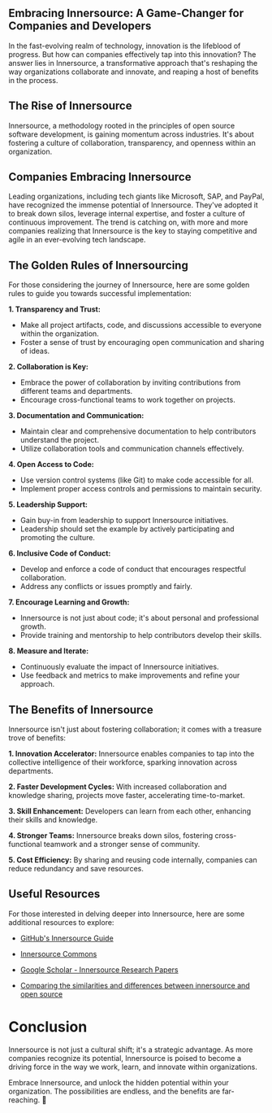 Embracing Innersource: A Game-Changer for Companies and Developers
---

In the fast-evolving realm of technology, innovation is the lifeblood of progress. But how can companies effectively tap into this innovation? The answer lies in Innersource, a transformative approach that's reshaping the way organizations collaborate and innovate, and reaping a host of benefits in the process.

## The Rise of Innersource

Innersource, a methodology rooted in the principles of open source software development, is gaining momentum across industries. It's about fostering a culture of collaboration, transparency, and openness within an organization.
## Companies Embracing Innersource

Leading organizations, including tech giants like Microsoft, SAP, and PayPal, have recognized the immense potential of Innersource. They've adopted it to break down silos, leverage internal expertise, and foster a culture of continuous improvement. The trend is catching on, with more and more companies realizing that Innersource is the key to staying competitive and agile in an ever-evolving tech landscape.

## The Golden Rules of Innersourcing

For those considering the journey of Innersource, here are some golden rules to guide you towards successful implementation:

**1. Transparency and Trust:**
   - Make all project artifacts, code, and discussions accessible to everyone within the organization.
   - Foster a sense of trust by encouraging open communication and sharing of ideas.

**2. Collaboration is Key:**
   - Embrace the power of collaboration by inviting contributions from different teams and departments.
   - Encourage cross-functional teams to work together on projects.

**3. Documentation and Communication:**
   - Maintain clear and comprehensive documentation to help contributors understand the project.
   - Utilize collaboration tools and communication channels effectively.

**4. Open Access to Code:**
   - Use version control systems (like Git) to make code accessible for all.
   - Implement proper access controls and permissions to maintain security.

**5. Leadership Support:**
   - Gain buy-in from leadership to support Innersource initiatives.
   - Leadership should set the example by actively participating and promoting the culture.

**6. Inclusive Code of Conduct:**
   - Develop and enforce a code of conduct that encourages respectful collaboration.
   - Address any conflicts or issues promptly and fairly.

**7. Encourage Learning and Growth:**
   - Innersource is not just about code; it's about personal and professional growth.
   - Provide training and mentorship to help contributors develop their skills.

**8. Measure and Iterate:**
   - Continuously evaluate the impact of Innersource initiatives.
   - Use feedback and metrics to make improvements and refine your approach.

## The Benefits of Innersource

Innersource isn't just about fostering collaboration; it comes with a treasure trove of benefits:

**1. Innovation Accelerator:**
   Innersource enables companies to tap into the collective intelligence of their workforce, sparking innovation across departments.

**2. Faster Development Cycles:**
   With increased collaboration and knowledge sharing, projects move faster, accelerating time-to-market.

**3. Skill Enhancement:**
   Developers can learn from each other, enhancing their skills and knowledge.

**4. Stronger Teams:**
   Innersource breaks down silos, fostering cross-functional teamwork and a stronger sense of community.

**5. Cost Efficiency:**
   By sharing and reusing code internally, companies can reduce redundancy and save resources.

## Useful Resources

For those interested in delving deeper into Innersource, here are some additional resources to explore:

- [GitHub's Innersource Guide](https://opensource.guide/leadership-and-governance/)

- [Innersource Commons](https://innersourcecommons.org/)

- [Google Scholar - Innersource Research Papers](https://scholar.google.com/scholar?q=Innersource)

- [Comparing the similarities and differences between innersource and open source](https://opensource.com/article/20/11/inner-source)

# Conclusion

Innersource is not just a cultural shift; it's a strategic advantage. As more companies recognize its potential, Innersource is poised to become a driving force in the way we work, learn, and innovate within organizations.

Embrace Innersource, and unlock the hidden potential within your organization. The possibilities are endless, and the benefits are far-reaching. 🚀
